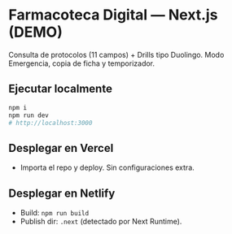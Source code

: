 # Farmacoteca Digital — Next.js (DEMO)

Consulta de protocolos (11 campos) + Drills tipo Duolingo. Modo Emergencia, copia de ficha y temporizador.

## Ejecutar localmente
```bash
npm i
npm run dev
# http://localhost:3000
```

## Desplegar en Vercel
- Importa el repo y deploy. Sin configuraciones extra.

## Desplegar en Netlify
- Build: `npm run build`
- Publish dir: `.next` (detectado por Next Runtime).
